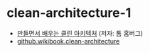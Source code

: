 # clean-architecture-1

* [만들면서 배우는 클린 아키텍처](https://product.kyobobook.co.kr/detail/S000001766486) (저자: 톰 홈버그)
* [github.wikibook.clean-architecture](https://github.com/wikibook/clean-architecture)

<br>
